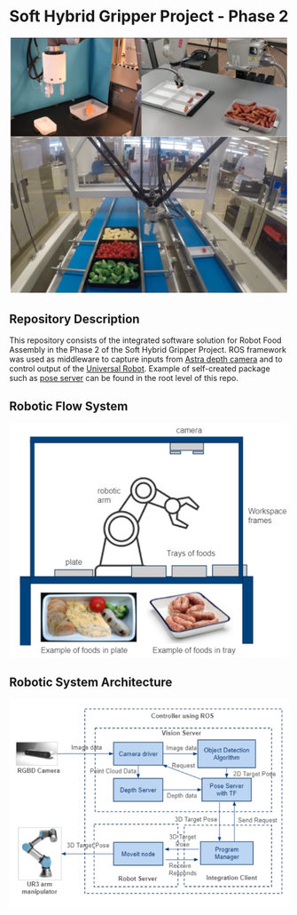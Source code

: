 # Soft Hybrid Gripper Project - Phase 2

<p align="center"><img src="readme_pics/pic1.png" width="800"\></p>

## Repository Description
This repository consists of the integrated software solution for Robot Food Assembly in the Phase 2 of the Soft Hybrid Gripper Project. ROS framework was used as middleware to capture inputs from [Astra depth camera](http://wiki.ros.org/astra_camera) and to control output of the [Universal Robot](https://github.com/UniversalRobots/Universal_Robots_ROS_Driver). Example of self-created package such as [pose server](https://github.com/tyseng92/Soft-Hybrid-Gripper/tree/main/pose_server) can be found in the root level of this repo. 

## Robotic Flow System 
<p align="center"><img src="readme_pics/pic2.png" width="600"\></p>

## Robotic System Architecture
<p align="center"><img src="readme_pics/pic3.png" width="600"\></p>


